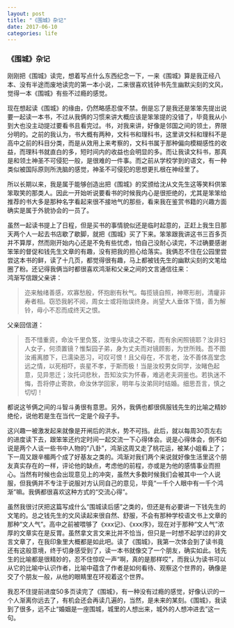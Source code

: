 ```yaml
---
layout: post
title: "《围城》杂记"
date: 2017-06-10
categories: life
---
```


### 《围城》杂记 ###
刚刚把《围城》读完，想着写点什么东西纪念一下，一来《围城》算是我正经八本、没有半途而废地读完的第一本小说，二来很喜欢钱钟书先生幽默尖刻的文风，觉得一本《围城》有些不过瘾的感觉。  

现在想起读《围城》的缘由，仍然略感忍俊不禁。倒是忘了是我还是笨笨先提出说要一起读一本书，不过从我俩的习惯来讲大概应该是笨笨提的没错了，毕竟我从小到大也没主动提过要看书且看完过。书，对我来讲，好像是邻国之间的领土，界限分明的。之前的我认为，书大概有两种，文科书和理科书，这里讲文科和理科不是高中之前的科目分类，而是从效用上来考察的，文科书属于那种偏向模糊感性的收益，而理科书就直白的多，短时间内的收益也会明显的多。而让我读文科书，那真是和领土神圣不可侵犯一般，是很难的一件事。而之前从学校学到的语文，有一种类似被国际原则所洗脑的感觉，神圣不可侵犯的思想更扎根在神经里了。  

所以长期以来，我是属于能够创造出把《围城》的奖颁给沈从文先生这等笑料供笨笨取笑的那类人。因此一开始听说要看书的时候我内心是很拒绝的，尤其是笨笨给推荐的书大多是那种名字看起来很不接地气的那些，看来我在鉴赏书籍的兴趣方面确实是属于外貌协会的一员了。  

虽然一起读书提上了日程，但是买书的事情貌似还是临时起意的，正赶上我生日那天两个人一起去书店歇了歇脚，就把《围城》买了下来。笨笨跟我讲这书三百多页并不算厚，然而刚开始内心还是不免有些忧虑，怕自己没耐心读完，不过确要感谢笨笨的督促和钱先生文章的有趣，没有把我的担心给落实。我俩忍不住在公园里尝尝这本书的鲜，读了十几页，都觉得很有趣，马上都被钱先生的幽默尖刻的文笔给圈了粉。还记得我俩当时都很喜欢鸿渐和父亲之间的文言通信往来：  
鸿渐写信跟父亲讲：  
> 迩来触绪善感，欢寡愁殷，怀抱剧有秋气。每揽镜自照，神寒形削，清癯非寿者相。窃恐我躬不阅，周女士或将贻误终身。尚望大人垂体下情，善为解铃，毋小不忍而成终天之恨。

父亲回信道：
> 吾不惜重资，命汝千里负笈，汝埋头攻读之不暇，而有余闲照镜耶？汝非妇人女子，何须置镜？惟梨园子弟，身为丈夫而对镜顾影，为世所贱。吾不图汝甫离膝下，已濡染恶习，可叹可恨！且父母在，不言老，汝不善体高堂念远之情，以死相吓，丧星不孝，于斯而极！当是汝校男女同学，汝睹色起意，见异思迁；汝托词悲秋，吾知汝实为怀春，难逃老夫洞鉴也。若执迷不悔，吾将停止寄款，命汝休学回家，明年与汝弟同时结婚。细思吾言，慎之切切！  

都说这爷俩之间的斗智斗勇很有意思。另外，我俩也都很佩服钱先生的比喻之精妙绝伦，说他若是生在当代一定是个段子手。  

这兴趣一被激发起来就像是开闸后的洪水，势不可挡。此后，就以每周30页左右的进度读下去，跟笨笨还约定时间一起交流一下心得体会。说是心得体会，倒不如说是两个人谈一些书中人物的“八卦”，鸿渐这周又走了桃花运，被某小姐看上了；下一周又跟辛楣两个成了好基友之类的。鸿渐对我们两个来说就好像生活里这个朋友真实存在的一样，评论他的缺点，考虑他的前程，亦或是为他的感情事业而担心。当然有时候也会出现意见上的冲突，虽然大多数时候我们会被其中一个人说服，但我俩并不专注于说服对方认同自己的意见，毕竟“一千个人眼中有一千个鸿渐”嘛。我俩都很喜欢这种方式的“交流心得”。  

虽然我很讨厌把这篇写成什么“围城读后感”之类的，但还是有必要讲一下钱先生的文笔的。总之钱先生的文风读起来很自然、舒服，不会有那种学校语文书上文章的那种“文人气”。高中之前被喂够了《xxx记》、《xxx序》，现在对于那种“文人气”浓厚的文章实在是反胃。虽然拿文言文来比并不恰当，但只是一时想不起学过的非文言文章了，在我印象里大概都是如此吧。读了《围城》，我第一次体会到了读书竟还有这般意境，终于切身感受到了，读一本书就像交了一个朋友，确实如此。钱先生的比喻都是很精妙的，忍不住惊叹一声“啊，真的是那样哎”，而我认为读书可以从它的比喻中认识作者，比喻中蕴含了作者是如何看待、观察这个世界的，确像是交了个朋友一般，从他的眼睛里在环视着这个世界。  

我忍不住提前进度50多页读完了《围城》，有一种没有过瘾的感觉，好像认识的一个人渐离你远去了，有机会还会再读几遍的，当然，是未来的某刻。《围城》，我读到了很多，远不止“婚姻是一座围城，城里的人想出来，城外的人想冲进去”这一句。